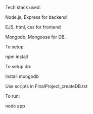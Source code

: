Tech stack used:

Node.js, Express for backend

EJS, html, css for frontend

Mongodb, Mongoose for DB.

To setup:

npm install


To setup db:

Install mongodb

Use scripts in FinalProject_createDB.txt

To run:

node app
